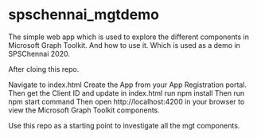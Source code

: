# spschennai_mgtdemo
The simple web app which is used to explore the different components in Microsoft Graph Toolkit. 
And how to use it. Which is used as a demo in SPSChennai 2020.

After cloing this repo.

Navigate to index.html
Create the App from your App Registration portal. Then get the Client ID and update in index.html
run npm install
Then run npm start command
Then open http://localhost:4200 in your browser to view the Microsoft Graph Toolkit components.

Use this repo as a starting point to investigate all the mgt components.
